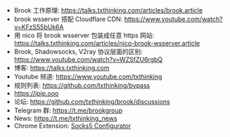 -   Brook 工作原理: https://talks.txthinking.com/articles/brook.article
-   brook wsserver 搭配 Cloudflare CDN: https://www.youtube.com/watch?v=KFzS55bUk6A
-   用 nico 将 brook wsserver 包装成任意 https 网站: https://talks.txthinking.com/articles/nico-brook-wsserver.article
-   Brook, Shadowsocks, V2ray 协议层面的区别: https://www.youtube.com/watch?v=WZSfZU6rgbQ
-   博客: https://talks.txthinking.com
-   Youtube 频道: https://www.youtube.com/txthinking
-   规则列表: https://github.com/txthinking/bypass
-   https://ipip.ooo
-   论坛: https://github.com/txthinking/brook/discussions
-   Telegram 群: https://t.me/brookgroup
-   News: https://t.me/txthinking_news
-   Chrome Extension: [Socks5 Configurator](https://chrome.google.com/webstore/detail/hnpgnjkeaobghpjjhaiemlahikgmnghb)
